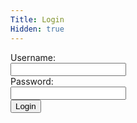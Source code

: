 ```yaml
---
Title: Login
Hidden: true
---
```

<form method="POST" action="/?login">
    <label for="username">Username:</label><br>
    <input type="text" id="username" name="username" required><br>
    <label for="password">Password:</label><br>
    <input type="password" id="password" name="password" required><br>
    <input type="submit" value="Login">
</form>
